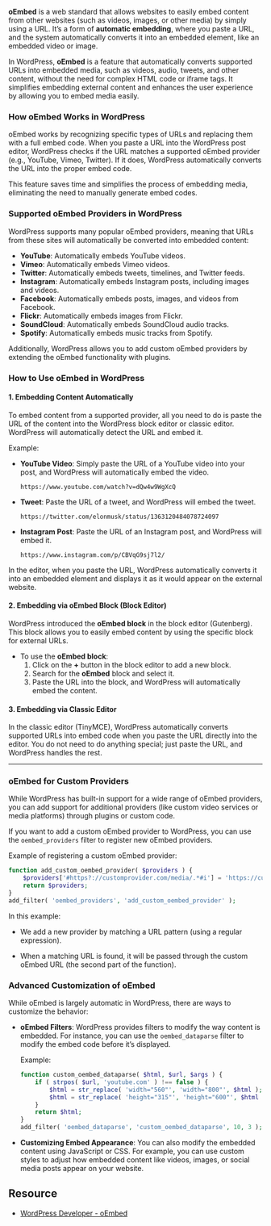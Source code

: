 **oEmbed** is a web standard that allows websites to easily embed content from other websites (such as videos, images, or other media) by simply using a URL. It’s a form of **automatic embedding**, where you paste a URL, and the system automatically converts it into an embedded element, like an embedded video or image.

In WordPress, **oEmbed** is a feature that automatically converts supported URLs into embedded media, such as videos, audio, tweets, and other content, without the need for complex HTML code or iframe tags. It simplifies embedding external content and enhances the user experience by allowing you to embed media easily.

### **How oEmbed Works in WordPress**
oEmbed works by recognizing specific types of URLs and replacing them with a full embed code. When you paste a URL into the WordPress post editor, WordPress checks if the URL matches a supported oEmbed provider (e.g., YouTube, Vimeo, Twitter). If it does, WordPress automatically converts the URL into the proper embed code.

This feature saves time and simplifies the process of embedding media, eliminating the need to manually generate embed codes.

### **Supported oEmbed Providers in WordPress**
WordPress supports many popular oEmbed providers, meaning that URLs from these sites will automatically be converted into embedded content:
- **YouTube**: Automatically embeds YouTube videos.
- **Vimeo**: Automatically embeds Vimeo videos.
- **Twitter**: Automatically embeds tweets, timelines, and Twitter feeds.
- **Instagram**: Automatically embeds Instagram posts, including images and videos.
- **Facebook**: Automatically embeds posts, images, and videos from Facebook.
- **Flickr**: Automatically embeds images from Flickr.
- **SoundCloud**: Automatically embeds SoundCloud audio tracks.
- **Spotify**: Automatically embeds music tracks from Spotify.

Additionally, WordPress allows you to add custom oEmbed providers by extending the oEmbed functionality with plugins.

### **How to Use oEmbed in WordPress**

#### **1. Embedding Content Automatically**
To embed content from a supported provider, all you need to do is paste the URL of the content into the WordPress block editor or classic editor. WordPress will automatically detect the URL and embed it.

Example:
- **YouTube Video**: Simply paste the URL of a YouTube video into your post, and WordPress will automatically embed the video.
    
    ```text
    https://www.youtube.com/watch?v=dQw4w9WgXcQ
    ```
    
- **Tweet**: Paste the URL of a tweet, and WordPress will embed the tweet.
    
    ```text
    https://twitter.com/elonmusk/status/1363120484078724097
    ```
    
- **Instagram Post**: Paste the URL of an Instagram post, and WordPress will embed it.
    
    ```text
    https://www.instagram.com/p/CBVqG9sj7l2/
    ```

In the editor, when you paste the URL, WordPress automatically converts it into an embedded element and displays it as it would appear on the external website.

#### **2. Embedding via oEmbed Block (Block Editor)**
WordPress introduced the **oEmbed block** in the block editor (Gutenberg). This block allows you to easily embed content by using the specific block for external URLs.

- To use the **oEmbed block**:
    1. Click on the **+** button in the block editor to add a new block.
    2. Search for the **oEmbed** block and select it.
    3. Paste the URL into the block, and WordPress will automatically embed the content.

#### **3. Embedding via Classic Editor**

In the classic editor (TinyMCE), WordPress automatically converts supported URLs into embed code when you paste the URL directly into the editor. You do not need to do anything special; just paste the URL, and WordPress handles the rest.

---

### **oEmbed for Custom Providers**

While WordPress has built-in support for a wide range of oEmbed providers, you can add support for additional providers (like custom video services or media platforms) through plugins or custom code.

If you want to add a custom oEmbed provider to WordPress, you can use the `oembed_providers` filter to register new oEmbed providers.

Example of registering a custom oEmbed provider:

```php
function add_custom_oembed_provider( $providers ) {
    $providers['#https?://customprovider.com/media/.*#i'] = 'https://customprovider.com/oembed?url=$1';
    return $providers;
}
add_filter( 'oembed_providers', 'add_custom_oembed_provider' );
```

In this example:

- We add a new provider by matching a URL pattern (using a regular expression).
    
- When a matching URL is found, it will be passed through the custom oEmbed URL (the second part of the function).
    

### **Advanced Customization of oEmbed**

While oEmbed is largely automatic in WordPress, there are ways to customize the behavior:

- **oEmbed Filters**: WordPress provides filters to modify the way content is embedded. For instance, you can use the `oembed_dataparse` filter to modify the embed code before it’s displayed.
    
    Example:
    
    ```php
    function custom_oembed_dataparse( $html, $url, $args ) {
        if ( strpos( $url, 'youtube.com' ) !== false ) {
            $html = str_replace( 'width="560"', 'width="800"', $html );
            $html = str_replace( 'height="315"', 'height="600"', $html );
        }
        return $html;
    }
    add_filter( 'oembed_dataparse', 'custom_oembed_dataparse', 10, 3 );
    ```
    
- **Customizing Embed Appearance**: You can also modify the embedded content using JavaScript or CSS. For example, you can use custom styles to adjust how embedded content like videos, images, or social media posts appear on your website.

## Resource
- [WordPress Developer - oEmbed](https://developer.wordpress.org/advanced-administration/wordpress/oembed/)
